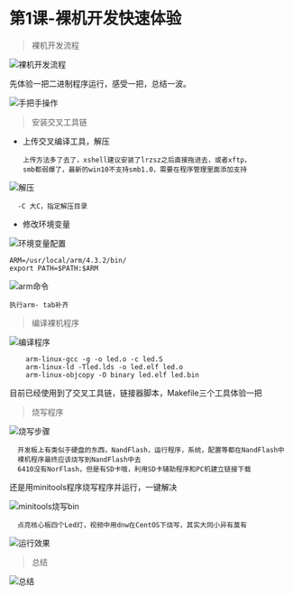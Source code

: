 # 第1课-裸机开发快速体验

> 裸机开发流程

![裸机开发流程](image/裸机开发流程.png)

先体验一把二进制程序运行，感受一把，总结一波。

![手把手操作](image/手把手操作.png)

> 安装交叉工具链

* 上传交叉编译工具，解压

      上传方法多了去了，xshell建议安装了lrzsz之后直接拖进去，或者xftp，
      smb都弱爆了，最新的win10不支持smb1.0，需要在程序管理里面添加支持


![解压](image/解压.png)

      -C 大C，指定解压目录

* 修改环境变量

![环境变量配置](image/环境变量配置.png)

```
ARM=/usr/local/arm/4.3.2/bin/
export PATH=$PATH:$ARM
```


![arm命令](image/arm命令.png)

    执行arm- tab补齐


> 编译裸机程序

![编译程序](image/编译程序.png)

```
	arm-linux-gcc -g -o led.o -c led.S
	arm-linux-ld -Tled.lds -o led.elf led.o
	arm-linux-objcopy -O binary led.elf led.bin
```

目前已经使用到了交叉工具链，链接器脚本，Makefile三个工具体验一把


> 烧写程序

![烧写步骤](image/烧写步骤.png)

      开发板上有类似于硬盘的东西，NandFlash，运行程序，系统，配置等都在NandFlash中
      裸机程序最终应该烧写到NandFlash中去
      6410没有NorFlash，但是有SD卡哦，利用SD卡辅助程序和PC机建立链接下载

还是用minitools程序烧写程序并运行，一键解决

![minitools烧写bin](image/minitools烧写bin.png)

      点亮核心板四个Led灯，视频中用dnw在CentOS下烧写，其实大同小异有莫有

![运行效果](image/运行效果.png)

> 总结

![总结](image/总结.png)
